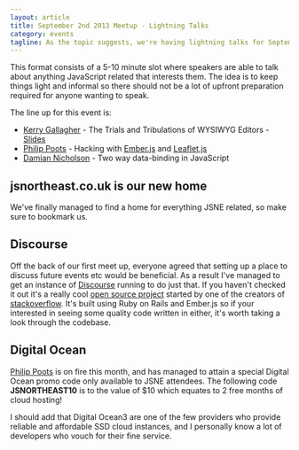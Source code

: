 ```yaml
---
layout: article
title: September 2nd 2013 Meetup - Lightning Talks
category: events
tagline: As the topic suggests, we're having lightning talks for Septembers meetup. We'll also be dicussing our new online presence, namely the website and Discourse forum. Finally we have also managed to blag some free hosting from Digital Ocean for JSNE attendees only. So it's defintely worth coming along!
---
```

This format consists of a 5-10 minute slot where speakers are able to talk about anything JavaScript related that interests them. The idea is to keep things light and informal so there should not be a lot of upfront preparation required for anyone wanting to speak.

The line up for this event is:

* [Kerry Gallagher](https://twitter.com/kerry350) - The Trials and Tribulations of WYSIWYG Editors - [Slides](https://github.com/Kerry350/WYSIWYG-presentation)
* [Philip Poots](https://twitter.com/pootsbook) - Hacking with [Ember.js](http://www.emberjs.com) and [Leaflet.js](http://leafletjs.com)
* [Damian Nicholson](http://www.twitter.com/damian) - Two way data-binding in JavaScript 


## jsnortheast.co.uk is our new home

We've finally managed to find a home for everything JSNE related, so make sure to bookmark us.

## Discourse

Off the back of our first meet up, everyone agreed that setting up a place to discuss future events etc would be beneficial. As a result I've managed to get an instance of [Discourse](http://discourse.jsnortheast.co.uk) running to do just that. If you haven't checked it out it's a really cool [open source project](http://www.discourse.org/) started by one of the creators of [stackoverflow](stackoverflow.com). It's built using Ruby on Rails and Ember.js so if your interested in seeing some quality code written in either, it's worth taking a look through the codebase.

## Digital Ocean

[Philip Poots](https://twitter.com/pootsbook) is on fire this month, and has managed to attain a special Digital Ocean promo code only available to JSNE attendees. The following code **JSNORTHEAST10** is to the value of $10 which equates to 2 free months of cloud hosting!

I should add that Digital Ocean3 are one of the few providers who provide reliable and affordable SSD cloud instances, and I personally know a lot of developers who vouch for their fine service.

